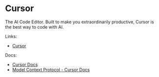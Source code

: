 # Cursor

The AI Code Editor. Built to make you extraordinarily productive, Cursor is the best way to code with AI.

Links:

- [Cursor](https://cursor.com)

Docs:

- [Cursor Docs](https://docs.cursor.com)
- [Model Context Protocol - Cursor Docs](https://docs.cursor.com/context/model-context-protocol)
